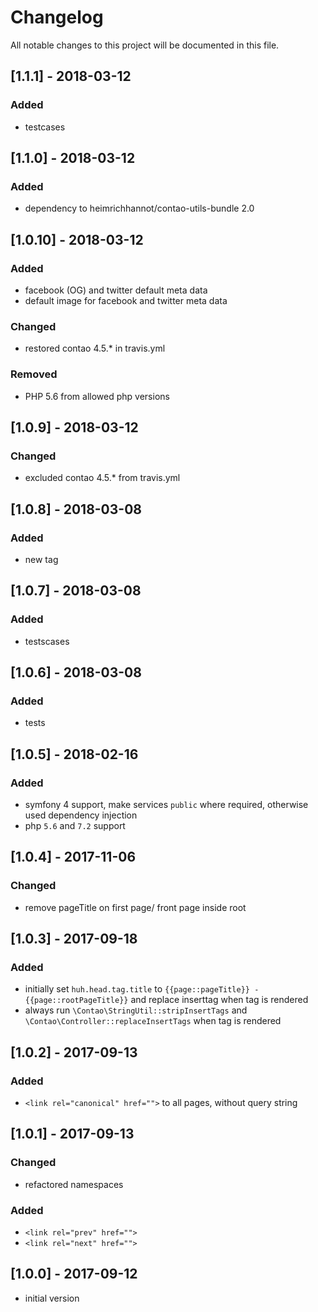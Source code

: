 # Changelog
All notable changes to this project will be documented in this file.

## [1.1.1] - 2018-03-12

### Added
- testcases

## [1.1.0] - 2018-03-12

### Added
- dependency to heimrichhannot/contao-utils-bundle 2.0

## [1.0.10] - 2018-03-12

### Added
- facebook (OG) and twitter default meta data
- default image for facebook and twitter meta data

### Changed
- restored contao 4.5.* in travis.yml

### Removed
- PHP 5.6 from allowed php versions

## [1.0.9] - 2018-03-12

### Changed
- excluded contao 4.5.* from travis.yml

## [1.0.8] - 2018-03-08

### Added
- new tag

## [1.0.7] - 2018-03-08

### Added
- testscases

## [1.0.6] - 2018-03-08

### Added
- tests

## [1.0.5] - 2018-02-16

### Added
- symfony 4 support, make services `public` where required, otherwise used dependency injection
- php `5.6` and `7.2` support

## [1.0.4] - 2017-11-06

### Changed

- remove pageTitle on first page/ front page inside root

## [1.0.3] - 2017-09-18

### Added
- initially set `huh.head.tag.title` to `{{page::pageTitle}} - {{page::rootPageTitle}}` and replace inserttag when tag is rendered
- always run `\Contao\StringUtil::stripInsertTags` and `\Contao\Controller::replaceInsertTags` when tag is rendered

## [1.0.2] - 2017-09-13

### Added
- `<link rel="canonical" href="">` to all pages, without query string

## [1.0.1] - 2017-09-13

### Changed
- refactored namespaces

### Added
- `<link rel="prev" href="">`
- `<link rel="next" href="">`

## [1.0.0] - 2017-09-12

- initial version
